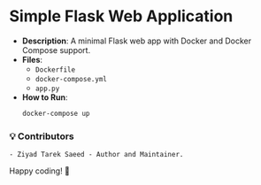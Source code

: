# Simple Flask Web Application
- **Description**: A minimal Flask web app with Docker and Docker Compose support.
- **Files**:
  - `Dockerfile`
  - `docker-compose.yml`
  - `app.py`
- **How to Run**:
  ```bash
  docker-compose up
  ```
### 💡 Contributors
    - Ziyad Tarek Saeed - Author and Maintainer.

Happy coding! 🚀
